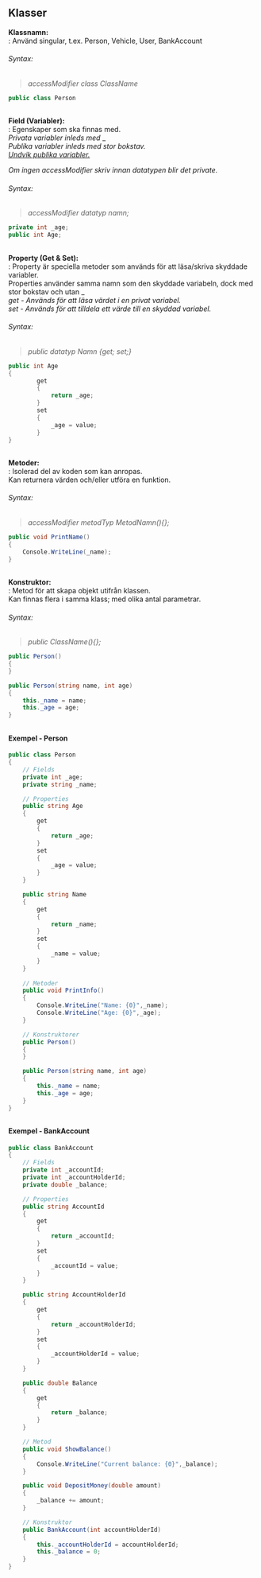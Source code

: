 ﻿## Klasser

**Klassnamn:**<br>
:   Använd singular, t.ex. Person, Vehicle, User, BankAccount
###### Syntax:
>_accessModifier class ClassName_<br>
```csharp
public class Person
```

##

**Field (Variabler):**<br>
:   Egenskaper som ska finnas med. <br>
_Privata variabler inleds med_ _ <br>
_Publika variabler inleds med stor bokstav._<br>
<ins>_Undvik publika variabler._</ins>

_Om ingen accessModifier skriv innan datatypen blir det private._
###### Syntax:
>_accessModifier datatyp namn;_<br>
```csharp
private int _age;
public int Age;
```

##

**Property (Get & Set):**<br>
:   Property är speciella metoder som används för att läsa/skriva skyddade variabler.<br>
Properties använder samma namn som den skyddade variabeln, dock med stor bokstav och utan _<br>
_get - Används för att läsa värdet i en privat variabel._<br>
_set - Används för att tilldela ett värde till en skyddad variabel._
###### Syntax:
>_public datatyp Namn {get; set;}_<br>
```csharp
public int Age
{
        get
        {
            return _age;
        }
        set
        {
            _age = value;
        }
}
```

##

**Metoder:**<br>
:   Isolerad del av koden som kan anropas.<br>
Kan returnera värden och/eller utföra en funktion.
###### Syntax:
>_accessModifier metodTyp MetodNamn(){\};_
```csharp
public void PrintName()
{
    Console.WriteLine(_name);
}
```

##

**Konstruktor:**<br>
:   Metod för att skapa objekt utifrån klassen.<br>
Kan finnas flera i samma klass; med olika antal parametrar.
###### Syntax:
>_public ClassName(){\};_
```csharp
public Person()
{
}

public Person(string name, int age)
{
    this._name = name;
    this._age = age;
}
```

##

#### Exempel - Person

```csharp
public class Person
{
    // Fields
    private int _age;
    private string _name;

    // Properties
    public string Age
    {
        get
        {
            return _age;
        }
        set
        {
            _age = value;
        }
    }

    public string Name
    {
        get
        {
            return _name;
        }
        set
        {
            _name = value;
        }
    }
    
    // Metoder
    public void PrintInfo()
    {
        Console.WriteLine("Name: {0}",_name);
        Console.WriteLine("Age: {0}",_age);
    }

    // Konstruktorer
    public Person()
    {
    }

    public Person(string name, int age)
    {
        this._name = name;
        this._age = age;
    }
}
```

##

#### Exempel - BankAccount

```csharp
public class BankAccount
{
    // Fields
    private int _accountId;
    private int _accountHolderId;
    private double _balance;

    // Properties
    public string AccountId
    {
        get
        {
            return _accountId;
        }
        set
        {
            _accountId = value;
        }
    }

    public string AccountHolderId
    {
        get
        {
            return _accountHolderId;
        }
        set
        {
            _accountHolderId = value;
        }
    }

    public double Balance
    {
        get
        {
            return _balance;
        }
    }

    // Metod
    public void ShowBalance()
    {
        Console.WriteLine("Current balance: {0}",_balance);
    }

    public void DepositMoney(double amount)
    {
        _balance += amount;
    }

    // Konstruktor
    public BankAccount(int accountHolderId)
    {
        this._accountHolderId = accountHolderId;
        this._balance = 0;
    }
}
```